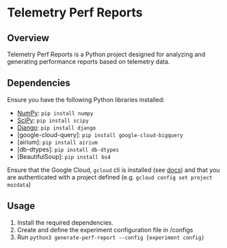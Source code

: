 # Telemetry Perf Reports

## Overview

Telemetry Perf Reports is a Python project designed for analyzing and generating performance reports based on telemetry data. 

## Dependencies

Ensure you have the following Python libraries installed:

- [NumPy](https://numpy.org/): `pip install numpy`
- [SciPy](https://scipy.org/): `pip install scipy`
- [Django](https://www.djangoproject.com/): `pip install django`
- [google-cloud-query]: `pip install google-cloud-bigquery`
- [airium]: `pip install airium`
- [db-dtypes]: `pip install db-dtypes`
- [BeautifulSoup]: `pip install bs4`

Ensure that the Google Cloud, `gcloud` cli is installed (see [docs](https://cloud.google.com/sdk/docs/install)) and that you are authenticated with a project defined (e.g. `gcloud config set project mozdata`)


## Usage

1. Install the required dependencies.
2. Create and define the experiment configuration file in /configs
3. Run ```python3 generate-perf-report --config {experiment config}```
